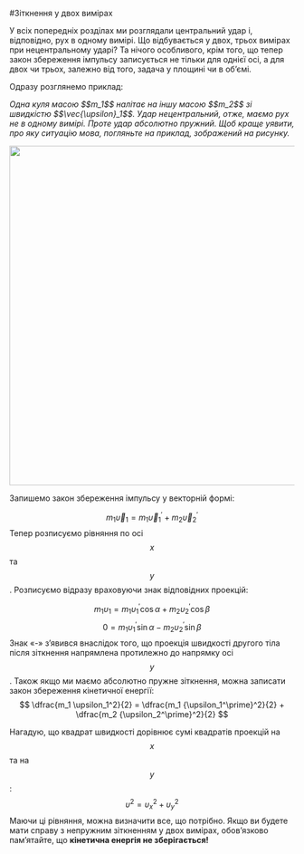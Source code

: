 #Зіткнення у двох вимірах

У всіх попередніх розділах ми розглядали центральний удар і, відповідно, рух в одному вимірі. Що відбувається у двох, трьох вимірах при нецентральному ударі? Та нічого особливого, крім того, що тепер закон збереження імпульсу записується не тільки для однієї осі, а для двох чи трьох, залежно від того, задача у площині чи в об’ємі.

<p>Одразу розглянемо приклад:</p>

<p><i>Одна куля масою $$m_1$$ налітає на іншу масою $$m_2$$ зі швидкістю $$\vec{\upsilon}_1$$. Удар нецентральний, отже, маємо рух не в одному вимірі. Проте удар абсолютно пружний. Щоб краще уявити, про яку ситуацію мова, погляньте на приклад, зображений на рисунку.</i></p>

<div class="space"><img class="image" width="600"  src="https://rawgit.com/chudaol/ed-era-book-physics/master/images/chapter_7/37.png"></div>

<p>Запишемо закон збереження імпульсу у векторній формі:</p>

$$
m_1 \vec{\upsilon}_1 = m_1 \vec{\upsilon}_1^\prime + m_2 \vec{\upsilon}_2^\prime
$$
Тепер розписуємо рівняння по осі $$x$$ та $$y$$. Розписуємо відразу враховуючи знак відповідних проекцій:

$$
m_1 \upsilon_1 = m_1 \upsilon_1^\prime \cos \alpha + m_2 \upsilon_2^\prime \cos \beta
$$$$
0 = m_1 \upsilon_1^\prime \sin \alpha - m_2 \upsilon_2^\prime \sin \beta
$$
Знак «-» з’явився внаслідок того, що проекція швидкості другого тіла після зіткнення напрямлена протилежно до напрямку осі $$y$$. Також якщо ми маємо абсолютно пружне зіткнення, можна записати закон збереження кінетичної енергії:
$$
\dfrac{m_1 \upsilon_1^2}{2} = \dfrac{m_1 {\upsilon_1^\prime}^2}{2} + \dfrac{m_2 {\upsilon_2^\prime}^2}{2}
$$

Нагадую, що квадрат швидкості дорівнює сумі квадратів проекцій на $$x$$ та на $$y$$:
$$
\upsilon^2 = \upsilon_x^2 + \upsilon_y^2
$$
Маючи ці рівняння, можна визначити все, що потрібно. Якщо ви будете мати справу з непружним зіткненням у двох вимірах, обов’язково пам’ятайте, що <b>кінетична енергія не зберігається!</b>